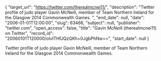 {
  "target_url": "https://twitter.com/therealmcnei11/", 
  "description": "Twitter profile of judo player Gavin McNeill, member of Team Northern Ireland for the Glasgow 2014 Commonwealth Games. ", 
  "end_date": null, 
  "date": "2006-01-01T12:00:00", 
  "slug": 63466, 
  "subject": null, 
  "publisher": "twitter.com", 
  "open_access": false, 
  "title": "Gavin McNeill (therealmcnei11) on Twitter", 
  "record_id": "20060101T120000/oIvITHfJQzQKh+0JgbPhNw==", 
  "start_date": null
}

Twitter profile of judo player Gavin McNeill, member of Team Northern Ireland for the Glasgow 2014 Commonwealth Games. 